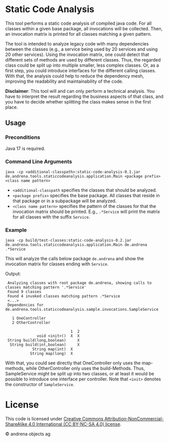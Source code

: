 # Static Code Analysis

This tool performs a static code analysis of compiled java code. 
For all classes within a given base package, all invocations will be collected. Then, an invocation matrix is printed 
for all classes matching a given pattern.

The tool is intended to analyze legacy code with many dependencies between the classes (e.g., a service being used by 20 services and using 20 other services).
Using the invocation matrix, one could detect that different sets of methods are used by different classes. 
Thus, the regarded class could be split up into multiple smaller, less complex classes. 
Or, as a first step, you could introduce interfaces for the different calling classes.
With that, the analysis could help to reduce the dependency mesh, improving the readability and maintainability of the code.

**Disclaimer**: This tool will and can only perform a technical analysis. 
You have to interpret the result regarding the business aspects of that class, 
and you have to decide whether splitting the class makes sense in the first place.



## Usage
### Preconditions
Java 17 is required.
### Command Line Arguments

`java -cp <additional-classpath>:static-code-analysis-0.1.jar de.andrena.tools.staticcodeanalysis.application.Main <package prefix> <class name pattern>`

* `<additional-classpath` specifies the classes that should be analyzed.
* `<package prefix>` specifies the base package. All classes that reside in that package or in a subpackage will be analyzed.
* `<class name pattern>` specifies the pattern of the classes for that the invocation matrix should be printed. E.g., `.*Service` will print the matrix for all classes with the suffix `Service`.

### Example
```java -cp build/test-classes:static-code-analysis-0.2.jar de.andrena.tools.staticcodeanalysis.application.Main de.andrena .*Service```

This will analyze the calls below package `de.andrena` and show the invocation matrix for classes ending with `Service`.

Output:
```
 Analyzing classes with root package de.andrena, showing calls to classes matching pattern '.*Service'
 Found 9 classes
 Found 4 invoked classes matching pattern .*Service
 <...>
 Dependencies for de.andrena.tools.staticcodeanalysis.sample.invocations.SampleService

   1 OneController
   2 OtherController

                             1  2
              void <init>()  X  X
 String build(long,boolean)     X
  String build(int,boolean)     X
            String map(int)  X  
           String map(long)  X  
```

With that, you could see directly that OneController only uses the map-methods, 
while OtherController only uses the build-Methods. Thus, SampleService might be split up 
into two classes, or at least it would be possible to introduce one interface per controller. 
Note that `<init>` denotes the constructor of `SampleService`.

# License

This code is licensed under [Creative Commons Attribution-NonCommercial-ShareAlike 4.0 International (CC BY-NC-SA 4.0) license](http://creativecommons.org/licenses/by-nc-sa/4.0/).

&copy; andrena objects ag